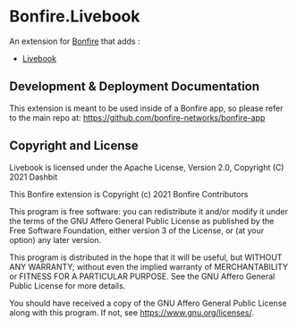# Bonfire.Livebook

An extension for [Bonfire](https://bonfire.cafe/) that adds :

- [Livebook](https://github.com/elixir-nx/livebook) 

## Development & Deployment Documentation

This extension is meant to be used inside of a Bonfire app, so please refer to the main repo at: https://github.com/bonfire-networks/bonfire-app

## Copyright and License

Livebook is licensed under the Apache License, Version 2.0, Copyright (C) 2021 Dashbit

This Bonfire extension is Copyright (c) 2021 Bonfire Contributors

This program is free software: you can redistribute it and/or modify
it under the terms of the GNU Affero General Public License as
published by the Free Software Foundation, either version 3 of the
License, or (at your option) any later version.

This program is distributed in the hope that it will be useful, but
WITHOUT ANY WARRANTY; without even the implied warranty of
MERCHANTABILITY or FITNESS FOR A PARTICULAR PURPOSE.  See the GNU
Affero General Public License for more details.

You should have received a copy of the GNU Affero General Public
License along with this program.  If not, see <https://www.gnu.org/licenses/>.
